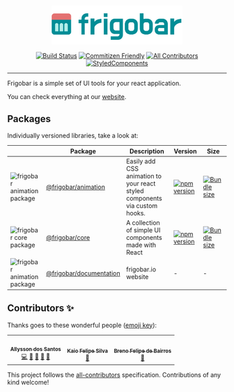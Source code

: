 <div align="center">
  <img src="/static/frigobar.svg" width="300" />

[![Build Status](https://travis-ci.org/frigobar/frigobar.svg?branch=master)](https://travis-ci.org/frigobar/frigobar)
[![Commitizen Friendly](https://camo.githubusercontent.com/6080f52144977b8b2b20e42408379ce68371aafd/68747470733a2f2f696d672e736869656c64732e696f2f62616467652f636f6d6d6974697a656e2d667269656e646c792d627269676874677265656e2e737667)](https://github.com/commitizen/cz-cli)<!-- ALL-CONTRIBUTORS-BADGE:START - Do not remove or modify this section -->
[![All Contributors](https://img.shields.io/badge/all_contributors-3-orange.svg?style=flat-square)](#contributors-)<!-- ALL-CONTRIBUTORS-BADGE:END --> [![StyledComponents](https://camo.githubusercontent.com/83915eaa262cfa89f70f2d4eb2ec55c0cbe7c615/68747470733a2f2f696d672e736869656c64732e696f2f62616467652f7374796c652d2546302539462539322538352532307374796c65642d2d636f6d706f6e656e74732d6f72616e67652e7376673f636f6c6f72423d64616133353726636f6c6f72413d646237343865)](https://github.com/styled-components/styled-components)

</div>

<hr />

Frigobar is a simple set of UI tools for your react application.

You can check everything at our [website](https://frigobar.io/).

## Packages

Individually versioned libraries, take a look at:

<!-- prettier-ignore-start -->
||Package|Description|Version|Size|
|-|-------|-----------|-------|----|
|<img src="https://frigobar.io/icons/dance.svg" alt="frigobar animation package" width="150" />|[@frigobar/animation](https://github.com/frigobar/frigobar/tree/master/packages/animation)|Easily add CSS animation to your react styled components via custom hooks.|[![npm version](https://badgen.net/npm/v/@frigobar/animation)](https://www.npmjs.com/package/@frigobar/animation)|[![Bundle size](https://badgen.net/bundlephobia/minzip/@frigobar/animation)](https://bundlephobia.com/result?p=@frigobar/animation)|
|<img src="https://frigobar.io/icons/stacked.svg" alt="frigobar core package" width="150" />|[@frigobar/core](https://github.com/frigobar/frigobar/tree/master/packages/core)|A collection of simple UI components made with React|[![npm version](https://badgen.net/npm/v/@frigobar/core)](https://www.npmjs.com/package/@frigobar/core)|[![Bundle size](https://badgen.net/bundlephobia/minzip/@frigobar/core)](https://bundlephobia.com/result?p=@frigobar/core)|
|<img src="https://frigobar.io/logo-text.svg" alt="frigobar animation package" width="150" />|[@frigobar/documentation](https://github.com/frigobar/frigobar/tree/master/packages/documentation)|frigobar.io website|-|-|
<!-- prettier-ignore-end -->

## Contributors ✨

Thanks goes to these wonderful people ([emoji key](https://allcontributors.org/docs/en/emoji-key)):

<!-- ALL-CONTRIBUTORS-LIST:START - Do not remove or modify this section -->
<!-- prettier-ignore-start -->
<!-- markdownlint-disable -->
<table>
  <tr>
    <td align="center"><a href="https://twitter.com/_allyssonsantos"><img src="https://avatars1.githubusercontent.com/u/13424727?v=4?s=100" width="100px;" alt=""/><br /><sub><b>Allysson dos Santos</b></sub></a><br /><a href="https://github.com/frigobar/frigobar/commits?author=allyssonsantos" title="Code">💻</a> <a href="https://github.com/frigobar/frigobar/commits?author=allyssonsantos" title="Documentation">📖</a> <a href="#design-allyssonsantos" title="Design">🎨</a> <a href="#ideas-allyssonsantos" title="Ideas, Planning, & Feedback">🤔</a> <a href="https://github.com/frigobar/frigobar/pulls?q=is%3Apr+reviewed-by%3Aallyssonsantos" title="Reviewed Pull Requests">👀</a></td>
    <td align="center"><a href="http://kaiofelipejs.dev"><img src="https://avatars2.githubusercontent.com/u/41922744?v=4?s=100" width="100px;" alt=""/><br /><sub><b>Kaio Felipe Silva</b></sub></a><br /><a href="https://github.com/frigobar/frigobar/commits?author=kaiofelipejs" title="Documentation">📖</a></td>
    <td align="center"><a href="https://github.com/breno-felipe"><img src="https://avatars.githubusercontent.com/u/50807243?v=4?s=100" width="100px;" alt=""/><br /><sub><b>Breno Felipe de Bairros</b></sub></a><br /><a href="https://github.com/frigobar/frigobar/commits?author=breno-felipe" title="Documentation">📖</a></td>
  </tr>
</table>

<!-- markdownlint-restore -->
<!-- prettier-ignore-end -->

<!-- ALL-CONTRIBUTORS-LIST:END -->

This project follows the [all-contributors](https://github.com/all-contributors/all-contributors) specification. Contributions of any kind welcome!
